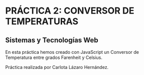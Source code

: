 # PRÁCTICA 2: CONVERSOR DE TEMPERATURAS

## Sistemas y Tecnologías Web

En esta práctica hemos creado con JavaScript un Conversor de Temperatura entre grados Farenheit y Celsius.

Práctica realizada por Carlota Lázaro Hernández.
